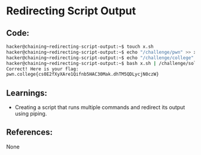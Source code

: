 # Redirecting Script Output
## Code:
```bash
hacker@chaining~redirecting-script-output:~$ touch x.sh
hacker@chaining~redirecting-script-output:~$ echo "/challenge/pwn" >> x.sh
hacker@chaining~redirecting-script-output:~$ echo "/challenge/college" >> x.sh
hacker@chaining~redirecting-script-output:~$ bash x.sh | /challenge/solve
Correct! Here is your flag:
pwn.college{cs0E2fXyXAre1Qifnb5HAC30Mak.dhTM5QDLycjN0czW}
```
## Learnings:
- Creating a script that runs multiple commands and redirect its output using piping.
## References:
None

